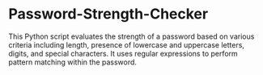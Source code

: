 # Password-Strength-Checker
This Python script evaluates the strength of a password based on various criteria including length, presence of lowercase and uppercase letters, digits, and special characters. It uses regular expressions to perform pattern matching within the password.
